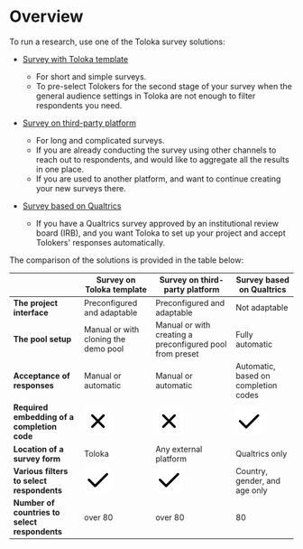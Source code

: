 # Overview

To run a research, use one of the Toloka survey solutions:

* [Survey with Toloka template](questionnaire-toloka.md)
    * For short and simple surveys.
    * To pre-select Tolokers for the second stage of your survey when the general audience settings in Toloka are not enough to filter respondents you need.

* [Survey on third-party platform](questionnaire-other.md)
    * For long and complicated surveys.
    * If you are already conducting the survey using other channels to reach out to respondents, and would like to aggregate all the results in one place.
    * If you are used to another platform, and want to continue creating your new surveys there.

* [Survey based on Qualtrics](questionnaire-qualtrics.md)
    * If you have a Qualtrics survey approved by an institutional review board (IRB), and you want Toloka to set up your project and accept Tolokers' responses automatically.

The comparison of the solutions is provided in the table below:

|            | **Survey on Toloka template** | **Survey on third-party platform** | **Survey based on Qualtrics** |
|------------|---------------------------|--------------------------------|---------------------|
| **The project interface** | Preconfigured and adaptable | Preconfigured and adaptable | Not adaptable |
| **The pool setup** | Manual or with cloning the demo pool | Manual or with creating a preconfigured pool from preset | Fully automatic |
| **Acceptance of responses** | Manual or automatic | Manual or automatic | Automatic, based on completion codes |
| **Required embedding of a completion code** | ![no](../_images/no.svg) | ![no](../_images/no.svg) | ![yes](../_images/yes.svg) |
| **Location of a survey form** | Toloka | Any external platform | Qualtrics only |
| **Various filters to select respondents** | ![yes](../_images/yes.svg) | ![yes](../_images/yes.svg) | Country, gender, and age only |
| **Number of countries to select respondents** | over 80 | over 80 | 80 |